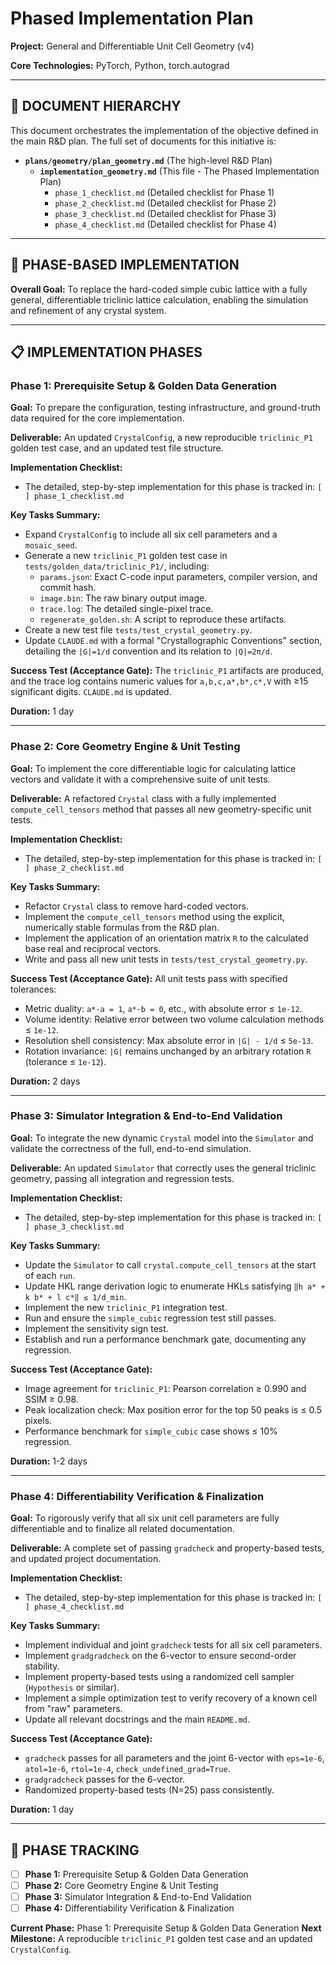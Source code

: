 <!-- ACTIVE IMPLEMENTATION PLAN -->
<!-- DO NOT MISTAKE THIS FOR A TEMPLATE. THIS IS THE OFFICIAL SOURCE OF TRUTH FOR THE PROJECT'S PHASED PLAN. -->

# Phased Implementation Plan

**Project:** General and Differentiable Unit Cell Geometry (v4)

**Core Technologies:** PyTorch, Python, torch.autograd

---

## 📄 **DOCUMENT HIERARCHY**

This document orchestrates the implementation of the objective defined in the main R&D plan. The full set of documents for this initiative is:

*   **`plans/geometry/plan_geometry.md`** (The high-level R&D Plan)
    *   **`implementation_geometry.md`** (This file - The Phased Implementation Plan)
        *   `phase_1_checklist.md` (Detailed checklist for Phase 1)
        *   `phase_2_checklist.md` (Detailed checklist for Phase 2)
        *   `phase_3_checklist.md` (Detailed checklist for Phase 3)
        *   `phase_4_checklist.md` (Detailed checklist for Phase 4)

---

## 🎯 **PHASE-BASED IMPLEMENTATION**

**Overall Goal:** To replace the hard-coded simple cubic lattice with a fully general, differentiable triclinic lattice calculation, enabling the simulation and refinement of any crystal system.

---

## 📋 **IMPLEMENTATION PHASES**

### **Phase 1: Prerequisite Setup & Golden Data Generation**

**Goal:** To prepare the configuration, testing infrastructure, and ground-truth data required for the core implementation.

**Deliverable:** An updated `CrystalConfig`, a new reproducible `triclinic_P1` golden test case, and an updated test file structure.

**Implementation Checklist:**
*   The detailed, step-by-step implementation for this phase is tracked in: `[ ] phase_1_checklist.md`

**Key Tasks Summary:**
*   Expand `CrystalConfig` to include all six cell parameters and a `mosaic_seed`.
*   Generate a new `triclinic_P1` golden test case in `tests/golden_data/triclinic_P1/`, including:
    *   `params.json`: Exact C-code input parameters, compiler version, and commit hash.
    *   `image.bin`: The raw binary output image.
    *   `trace.log`: The detailed single-pixel trace.
    *   `regenerate_golden.sh`: A script to reproduce these artifacts.
*   Create a new test file `tests/test_crystal_geometry.py`.
*   Update `CLAUDE.md` with a formal "Crystallographic Conventions" section, detailing the `|G|=1/d` convention and its relation to `|Q|=2π/d`.

**Success Test (Acceptance Gate):** The `triclinic_P1` artifacts are produced, and the trace log contains numeric values for `a,b,c,a*,b*,c*,V` with ≥15 significant digits. `CLAUDE.md` is updated.

**Duration:** 1 day

---

### **Phase 2: Core Geometry Engine & Unit Testing**

**Goal:** To implement the core differentiable logic for calculating lattice vectors and validate it with a comprehensive suite of unit tests.

**Deliverable:** A refactored `Crystal` class with a fully implemented `compute_cell_tensors` method that passes all new geometry-specific unit tests.

**Implementation Checklist:**
*   The detailed, step-by-step implementation for this phase is tracked in: `[ ] phase_2_checklist.md`

**Key Tasks Summary:**
*   Refactor `Crystal` class to remove hard-coded vectors.
*   Implement the `compute_cell_tensors` method using the explicit, numerically stable formulas from the R&D plan.
*   Implement the application of an orientation matrix `R` to the calculated base real and reciprocal vectors.
*   Write and pass all new unit tests in `tests/test_crystal_geometry.py`.

**Success Test (Acceptance Gate):** All unit tests pass with specified tolerances:
*   Metric duality: `a*·a = 1`, `a*·b = 0`, etc., with absolute error ≤ `1e-12`.
*   Volume identity: Relative error between two volume calculation methods ≤ `1e-12`.
*   Resolution shell consistency: Max absolute error in `|G| - 1/d` ≤ `5e-13`.
*   Rotation invariance: `|G|` remains unchanged by an arbitrary rotation `R` (tolerance ≤ `1e-12`).

**Duration:** 2 days

---

### **Phase 3: Simulator Integration & End-to-End Validation**

**Goal:** To integrate the new dynamic `Crystal` model into the `Simulator` and validate the correctness of the full, end-to-end simulation.

**Deliverable:** An updated `Simulator` that correctly uses the general triclinic geometry, passing all integration and regression tests.

**Implementation Checklist:**
*   The detailed, step-by-step implementation for this phase is tracked in: `[ ] phase_3_checklist.md`

**Key Tasks Summary:**
*   Update the `Simulator` to call `crystal.compute_cell_tensors` at the start of each `run`.
*   Update HKL range derivation logic to enumerate HKLs satisfying `‖h a* + k b* + l c*‖ ≤ 1/d_min`.
*   Implement the new `triclinic_P1` integration test.
*   Run and ensure the `simple_cubic` regression test still passes.
*   Implement the sensitivity sign test.
*   Establish and run a performance benchmark gate, documenting any regression.

**Success Test (Acceptance Gate):**
*   Image agreement for `triclinic_P1`: Pearson correlation ≥ 0.990 and SSIM ≥ 0.98.
*   Peak localization check: Max position error for the top 50 peaks is ≤ 0.5 pixels.
*   Performance benchmark for `simple_cubic` case shows ≤ 10% regression.

**Duration:** 1-2 days

---

### **Phase 4: Differentiability Verification & Finalization**

**Goal:** To rigorously verify that all six unit cell parameters are fully differentiable and to finalize all related documentation.

**Deliverable:** A complete set of passing `gradcheck` and property-based tests, and updated project documentation.

**Implementation Checklist:**
*   The detailed, step-by-step implementation for this phase is tracked in: `[ ] phase_4_checklist.md`

**Key Tasks Summary:**
*   Implement individual and joint `gradcheck` tests for all six cell parameters.
*   Implement `gradgradcheck` on the 6-vector to ensure second-order stability.
*   Implement property-based tests using a randomized cell sampler (`Hypothesis` or similar).
*   Implement a simple optimization test to verify recovery of a known cell from "raw" parameters.
*   Update all relevant docstrings and the main `README.md`.

**Success Test (Acceptance Gate):**
*   `gradcheck` passes for all parameters and the joint 6-vector with `eps=1e-6`, `atol=1e-6`, `rtol=1e-4`, `check_undefined_grad=True`.
*   `gradgradcheck` passes for the 6-vector.
*   Randomized property-based tests (N=25) pass consistently.

**Duration:** 1 day

---

## 📝 **PHASE TRACKING**

- [ ] **Phase 1:** Prerequisite Setup & Golden Data Generation
- [ ] **Phase 2:** Core Geometry Engine & Unit Testing
- [ ] **Phase 3:** Simulator Integration & End-to-End Validation
- [ ] **Phase 4:** Differentiability Verification & Finalization

**Current Phase:** Phase 1: Prerequisite Setup & Golden Data Generation
**Next Milestone:** A reproducible `triclinic_P1` golden test case and an updated `CrystalConfig`.
